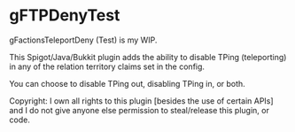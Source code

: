 # gFTPDenyTest
gFactionsTeleportDeny (Test) is my WIP.


This Spigot/Java/Bukkit plugin adds the ability to disable TPing (teleporting) in any of the relation territory claims set in the config.


You can choose to disable TPing out, disabling TPing in, or both.
















Copyright: I own all rights to this plugin [besides the use of certain APIs] and I do not give anyone else permission to steal/release this plugin, or code.
